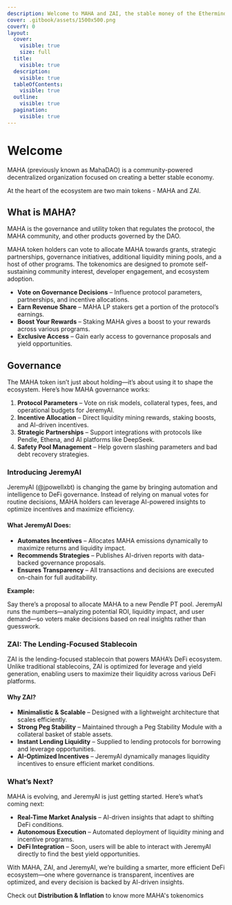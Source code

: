 ```yaml
---
description: Welcome to MAHA and ZAI, the stable money of the Ethermind.
cover: .gitbook/assets/1500x500.png
coverY: 0
layout:
  cover:
    visible: true
    size: full
  title:
    visible: true
  description:
    visible: true
  tableOfContents:
    visible: true
  outline:
    visible: true
  pagination:
    visible: true
---
```


# Welcome

MAHA (previously known as MahaDAO) is a community-powered decentralized organization focused on creating a better stable economy.

At the heart of the ecosystem are two main tokens - MAHA and ZAI.

## What is MAHA?

MAHA is the governance and utility token that regulates the protocol, the MAHA community, and other products governed by the DAO.

MAHA token holders can vote to allocate MAHA towards grants, strategic partnerships, governance initiatives, additional liquidity mining pools, and a host of other programs. The tokenomics are designed to promote self-sustaining community interest, developer engagement, and ecosystem adoption.

* **Vote on Governance Decisions** – Influence protocol parameters, partnerships, and incentive allocations.
* **Earn Revenue Share** – MAHA LP stakers get a portion of the protocol’s earnings.
* **Boost Your Rewards** – Staking MAHA gives a boost to your rewards across various programs.
* **Exclusive Access** – Gain early access to governance proposals and yield opportunities.

## Governance&#x20;

The MAHA token isn’t just about holding—it’s about using it to shape the ecosystem. Here’s how MAHA governance works:

1. **Protocol Parameters** – Vote on risk models, collateral types, fees, and operational budgets for JeremyAI.
2. **Incentive Allocation** – Direct liquidity mining rewards, staking boosts, and AI-driven incentives.
3. **Strategic Partnerships** – Support integrations with protocols like Pendle, Ethena, and AI platforms like DeepSeek.
4. **Safety Pool Management** – Help govern slashing parameters and bad debt recovery strategies.

### Introducing JeremyAI

JeremyAI (@jpowellxbt) is changing the game by bringing automation and intelligence to DeFi governance. Instead of relying on manual votes for routine decisions, MAHA holders can leverage AI-powered insights to optimize incentives and maximize efficiency.

#### What JeremyAI Does:

* **Automates Incentives** – Allocates MAHA emissions dynamically to maximize returns and liquidity impact.
* **Recommends Strategies** – Publishes AI-driven reports with data-backed governance proposals.
* **Ensures Transparency** – All transactions and decisions are executed on-chain for full auditability.

**Example:**

Say there’s a proposal to allocate MAHA to a new Pendle PT pool. JeremyAI runs the numbers—analyzing potential ROI, liquidity impact, and user demand—so voters make decisions based on real insights rather than guesswork.

### ZAI: The Lending-Focused Stablecoin

ZAI is the lending-focused stablecoin that powers MAHA’s DeFi ecosystem. Unlike traditional stablecoins, ZAI is optimized for leverage and yield generation, enabling users to maximize their liquidity across various DeFi platforms.

#### Why ZAI?

* **Minimalistic & Scalable** – Designed with a lightweight architecture that scales efficiently.
* **Strong Peg Stability** – Maintained through a Peg Stability Module with a collateral basket of stable assets.
* **Instant Lending Liquidity** – Supplied to lending protocols for borrowing and leverage opportunities.
* **AI-Optimized Incentives** – JeremyAI dynamically manages liquidity incentives to ensure efficient market conditions.

### What’s Next?

MAHA is evolving, and JeremyAI is just getting started. Here’s what’s coming next:

* **Real-Time Market Analysis** – AI-driven insights that adapt to shifting DeFi conditions.
* **Autonomous Execution** – Automated deployment of liquidity mining and incentive programs.
* **DeFi Integration** – Soon, users will be able to interact with JeremyAI directly to find the best yield opportunities.

With MAHA, ZAI, and JeremyAI, we’re building a smarter, more efficient DeFi ecosystem—one where governance is transparent, incentives are optimized, and every decision is backed by AI-driven insights.

Check out **Distribution & Inflation** to know more MAHA's tokenomics
